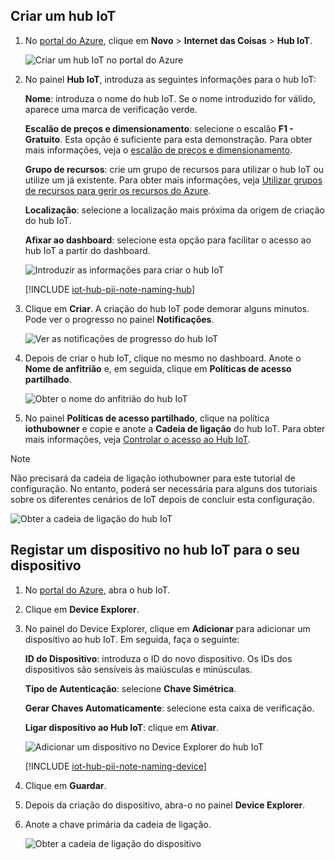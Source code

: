 ## <a name="create-an-iot-hub"></a>Criar um hub IoT

1. No [portal do Azure](https://portal.azure.com/), clique em **Novo** > **Internet das Coisas** > **Hub IoT**.

   ![Criar um hub IoT no portal do Azure](../articles/iot-hub/media/iot-hub-create-hub-and-device/1_create-azure-iot-hub-portal.png)
2. No painel **Hub IoT**, introduza as seguintes informações para o hub IoT:

     **Nome**: introduza o nome do hub IoT. Se o nome introduzido for válido, aparece uma marca de verificação verde.

     **Escalão de preços e dimensionamento**: selecione o escalão **F1 - Gratuito**. Esta opção é suficiente para esta demonstração. Para obter mais informações, veja o [escalão de preços e dimensionamento](https://azure.microsoft.com/pricing/details/iot-hub/).

     **Grupo de recursos**: crie um grupo de recursos para utilizar o hub IoT ou utilize um já existente. Para obter mais informações, veja [Utilizar grupos de recursos para gerir os recursos do Azure](../articles/azure-resource-manager/resource-group-portal.md).

     **Localização**: selecione a localização mais próxima da origem de criação do hub IoT.

     **Afixar ao dashboard**: selecione esta opção para facilitar o acesso ao hub IoT a partir do dashboard.

   ![Introduzir as informações para criar o hub IoT](../articles/iot-hub/media/iot-hub-create-hub-and-device/2_fill-in-fields-for-azure-iot-hub-portal.png)

   [!INCLUDE [iot-hub-pii-note-naming-hub](iot-hub-pii-note-naming-hub.md)]

3. Clique em **Criar**. A criação do hub IoT pode demorar alguns minutos. Pode ver o progresso no painel **Notificações**.

   ![Ver as notificações de progresso do hub IoT](../articles/iot-hub/media/iot-hub-create-hub-and-device/3_notification-azure-iot-hub-creation-progress-portal.png)

4. Depois de criar o hub IoT, clique no mesmo no dashboard. Anote o **Nome de anfitrião** e, em seguida, clique em **Políticas de acesso partilhado**.

   ![Obter o nome do anfitrião do hub IoT](../articles/iot-hub/media/iot-hub-create-hub-and-device/4_get-azure-iot-hub-hostname-portal.png)

5. No painel **Políticas de acesso partilhado**, clique na política **iothubowner** e copie e anote a **Cadeia de ligação** do hub IoT. Para obter mais informações, veja [Controlar o acesso ao Hub IoT](../articles/iot-hub/iot-hub-devguide-security.md).

> [!NOTE] 
Não precisará da cadeia de ligação iothubowner para este tutorial de configuração. No entanto, poderá ser necessária para alguns dos tutoriais sobre os diferentes cenários de IoT depois de concluir esta configuração.

   ![Obter a cadeia de ligação do hub IoT](../articles/iot-hub/media/iot-hub-create-hub-and-device/5_get-azure-iot-hub-connection-string-portal.png)

## <a name="register-a-device-in-the-iot-hub-for-your-device"></a>Registar um dispositivo no hub IoT para o seu dispositivo

1. No [portal do Azure](https://portal.azure.com/), abra o hub IoT.

2. Clique em **Device Explorer**.
3. No painel do Device Explorer, clique em **Adicionar** para adicionar um dispositivo ao hub IoT. Em seguida, faça o seguinte:

   **ID do Dispositivo**: introduza o ID do novo dispositivo. Os IDs dos dispositivos são sensíveis às maiúsculas e minúsculas.

   **Tipo de Autenticação**: selecione **Chave Simétrica**.

   **Gerar Chaves Automaticamente**: selecione esta caixa de verificação.

   **Ligar dispositivo ao Hub IoT**: clique em **Ativar**.

   ![Adicionar um dispositivo no Device Explorer do hub IoT](../articles/iot-hub/media/iot-hub-create-hub-and-device/6_add-device-in-azure-iot-hub-device-explorer-portal.png)

   [!INCLUDE [iot-hub-pii-note-naming-device](iot-hub-pii-note-naming-device.md)]

4. Clique em **Guardar**.
5. Depois da criação do dispositivo, abra-o no painel **Device Explorer**.
6. Anote a chave primária da cadeia de ligação.

   ![Obter a cadeia de ligação do dispositivo](../articles/iot-hub/media/iot-hub-create-hub-and-device/7_get-device-connection-string-in-device-explorer-portal.png)

